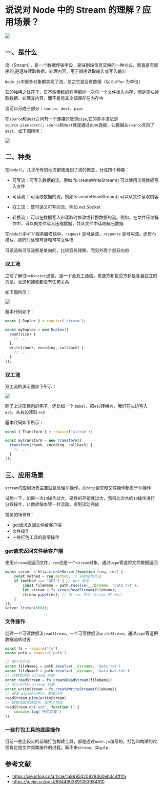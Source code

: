 # 说说对 Node 中的 Stream 的理解？应用场景？

 ![](https://static.vue-js.com/a5df3c60-c76f-11eb-ab90-d9ae814b240d.png)



## 一、是什么

流（Stream），是一个数据传输手段，是端到端信息交换的一种方式，而且是有顺序的,是逐块读取数据、处理内容，用于顺序读取输入或写入输出

`Node.js`中很多对象都实现了流，总之它是会冒数据（以 `Buffer` 为单位）

它的独特之处在于，它不像传统的程序那样一次将一个文件读入内存，而是逐块读取数据、处理其内容，而不是将其全部保存在内存中

流可以分成三部分：`source`、`dest`、`pipe`

在`source`和`dest`之间有一个连接的管道`pipe`,它的基本语法是`source.pipe(dest)`，`source`和`dest`就是通过pipe连接，让数据从`source`流向了`dest`，如下图所示：

 ![](https://static.vue-js.com/aec05670-c76f-11eb-ab90-d9ae814b240d.png)





## 二、种类

在`NodeJS`，几乎所有的地方都使用到了流的概念，分成四个种类：

- 可写流：可写入数据的流。例如 fs.createWriteStream()  可以使用流将数据写入文件

- 可读流： 可读取数据的流。例如fs.createReadStream() 可以从文件读取内容

- 双工流： 既可读又可写的流。例如 net.Socket

- 转换流： 可以在数据写入和读取时修改或转换数据的流。例如，在文件压缩操作中，可以向文件写入压缩数据，并从文件中读取解压数据


在`NodeJS`中`HTTP`服务器模块中，`request` 是可读流，`response` 是可写流。还有`fs` 模块，能同时处理可读和可写文件流

可读流和可写流都是单向的，比较容易理解，而另外两个是双向的

### 双工流

之前了解过`websocket`通信，是一个全双工通信，发送方和接受方都是各自独立的方法，发送和接收都没有任何关系

如下图所示：

 ![](https://static.vue-js.com/b7ac6d00-c76f-11eb-ab90-d9ae814b240d.png)

基本代码如下：

```js
const { Duplex } = require('stream');

const myDuplex = new Duplex({
  read(size) {
    // ...
  },
  write(chunk, encoding, callback) {
    // ...
  }
});
```



### 双工流

双工流的演示图如下所示：

 ![](https://static.vue-js.com/c02883b0-c76f-11eb-ab90-d9ae814b240d.png)

除了上述压缩包的例子，还比如一个 `babel`，把`es6`转换为，我们在左边写入 `es6`，从右边读取 `es5`

基本代码如下所示：

```js
const { Transform } = require('stream');

const myTransform = new Transform({
  transform(chunk, encoding, callback) {
    // ...
  }
});
```



## 三、应用场景

`stream`的应用场景主要就是处理`IO`操作，而`http`请求和文件操作都属于`IO`操作

试想一下，如果一次`IO`操作过大，硬件的开销就过大，而将此次大的`IO`操作进行分段操作，让数据像水管一样流动，直到流动完成

常见的场景有：

- get请求返回文件给客户端
- 文件操作
- 一些打包工具的底层操作



### get请求返回文件给客户端

使用`stream`流返回文件，`res`也是一个`stream`对象，通过`pipe`管道将文件数据返回

```js
const server = http.createServer(function (req, res) {
    const method = req.method; // 获取请求方法
    if (method === 'GET') { // get 请求
        const fileName = path.resolve(__dirname, 'data.txt');
        let stream = fs.createReadStream(fileName);
        stream.pipe(res); // 将 res 作为 stream 的 dest
    }
});
server.listen(8000);
```



### 文件操作

创建一个可读数据流`readStream`，一个可写数据流`writeStream`，通过`pipe`管道把数据流转过去

```js
const fs = require('fs')
const path = require('path')

// 两个文件名
const fileName1 = path.resolve(__dirname, 'data.txt')
const fileName2 = path.resolve(__dirname, 'data-bak.txt')
// 读取文件的 stream 对象
const readStream = fs.createReadStream(fileName1)
// 写入文件的 stream 对象
const writeStream = fs.createWriteStream(fileName2)
// 通过 pipe执行拷贝，数据流转
readStream.pipe(writeStream)
// 数据读取完成监听，即拷贝完成
readStream.on('end', function () {
    console.log('拷贝完成')
})

```





### 一些打包工具的底层操作

目前一些比较火的前端打包构建工具，都是通过`node.js`编写的，打包和构建的过程肯定是文件频繁操作的过程，离不来`stream`，如`gulp`





## 参考文献

- https://xie.infoq.cn/article/1a9695020828460eb3c4ff1fa
- https://juejin.cn/post/6844903891083984910

